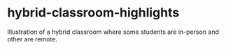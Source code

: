 # hybrid-classroom-highlights

Illustration of a hybrid classroom where some students are in-person and other are remote.

